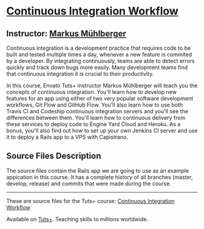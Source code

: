 # [Continuous Integration Workflow][published url]
## Instructor: [Markus Mühlberger][instructor url]


Continuous integration is a development practice that requires code to be built and tested multiple times a day, whenever a new feature is commited by a developer. By integrating continuously, teams are able to detect errors quickly and track down bugs more easily. Many development teams find that continuous integration it is crucial to their productivity.

In this course, Envato Tuts+ instructor Markus Mühlberger will teach you the concepts of continuous integration. You'll learn how to develop new features for an app using either of two very popular software development workflows, Git Flow and GitHub Flow. You'll also learn how to use both Travis CI and Codeship continuous integration servers and you'll see the differences between them. You'll learn how to continuous delivery from these services to deploy code to Engine Yard Cloud and Heroku. As a bonus, you'll also find out how to set up your own Jenkins CI server and use it to deploy a Rails app to a VPS with Capistrano.


## Source Files Description


The source files contain the Rails app we are going to use as an example appication in this course. It has a complete history of all branches (master, develop, release) and commits that were made during the course.


------

These are source files for the Tuts+ course: [Continuous Integration Workflow][published url]

Available on [Tuts+](https://tutsplus.com). Teaching skills to millions worldwide.

[published url]: https://code.tutsplus.com/courses/continuous-integration-workflow
[instructor url]: https://tutsplus.com/authors/markus-muehlberger
